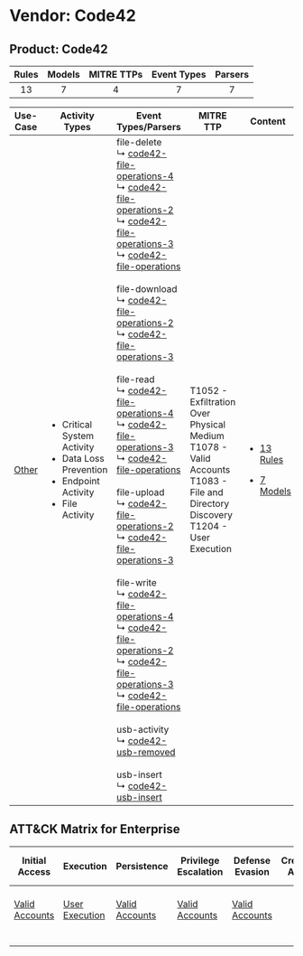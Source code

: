 Vendor: Code42
==============
Product: Code42
---------------
| Rules | Models | MITRE TTPs | Event Types | Parsers |
|:-----:|:------:|:----------:|:-----------:|:-------:|
|  13   |   7    |     4      |      7      |    7    |

|                Use-Case                | Activity Types                                                                                                          | Event Types/Parsers                                                                                                                                                                                                                                                                                                                                                                                                                                                                                                                                                                                                                                                                                                                                                                                                                                                                                                                                                                                                                                                                                                                                                                                                                                                                                                                                                                                                                                                                                                                                                                   | MITRE TTP                                                                                                                                 | Content                                                                                         |
|:--------------------------------------:| ----------------------------------------------------------------------------------------------------------------------- | ------------------------------------------------------------------------------------------------------------------------------------------------------------------------------------------------------------------------------------------------------------------------------------------------------------------------------------------------------------------------------------------------------------------------------------------------------------------------------------------------------------------------------------------------------------------------------------------------------------------------------------------------------------------------------------------------------------------------------------------------------------------------------------------------------------------------------------------------------------------------------------------------------------------------------------------------------------------------------------------------------------------------------------------------------------------------------------------------------------------------------------------------------------------------------------------------------------------------------------------------------------------------------------------------------------------------------------------------------------------------------------------------------------------------------------------------------------------------------------------------------------------------------------------------------------------------------------- | ----------------------------------------------------------------------------------------------------------------------------------------- | ----------------------------------------------------------------------------------------------- |
| [Other](../../../UseCases/uc_other.md) | <ul><li>Critical System Activity</li><li>Data Loss Prevention</li><li>Endpoint Activity</li><li>File Activity</li></ul> |  file-delete<br> ↳ [code42-file-operations-4](Parsers/parserContent_code42-file-operations-4.md)<br> ↳ [code42-file-operations-2](Parsers/parserContent_code42-file-operations-2.md)<br> ↳ [code42-file-operations-3](Parsers/parserContent_code42-file-operations-3.md)<br> ↳ [code42-file-operations](Parsers/parserContent_code42-file-operations.md)<br><br> file-download<br> ↳ [code42-file-operations-2](Parsers/parserContent_code42-file-operations-2.md)<br> ↳ [code42-file-operations-3](Parsers/parserContent_code42-file-operations-3.md)<br><br> file-read<br> ↳ [code42-file-operations-4](Parsers/parserContent_code42-file-operations-4.md)<br> ↳ [code42-file-operations-3](Parsers/parserContent_code42-file-operations-3.md)<br> ↳ [code42-file-operations](Parsers/parserContent_code42-file-operations.md)<br><br> file-upload<br> ↳ [code42-file-operations-2](Parsers/parserContent_code42-file-operations-2.md)<br> ↳ [code42-file-operations-3](Parsers/parserContent_code42-file-operations-3.md)<br><br> file-write<br> ↳ [code42-file-operations-4](Parsers/parserContent_code42-file-operations-4.md)<br> ↳ [code42-file-operations-2](Parsers/parserContent_code42-file-operations-2.md)<br> ↳ [code42-file-operations-3](Parsers/parserContent_code42-file-operations-3.md)<br> ↳ [code42-file-operations](Parsers/parserContent_code42-file-operations.md)<br><br> usb-activity<br> ↳ [code42-usb-removed](Parsers/parserContent_code42-usb-removed.md)<br><br> usb-insert<br> ↳ [code42-usb-insert](Parsers/parserContent_code42-usb-insert.md)<br> | T1052 - Exfiltration Over Physical Medium<br>T1078 - Valid Accounts<br>T1083 - File and Directory Discovery<br>T1204 - User Execution<br> | [<ul><li>13 Rules</li></ul><ul><li>7 Models</li></ul>](Rules_Models/r_m_code42_code42_Other.md) |

ATT&CK Matrix for Enterprise
----------------------------
| Initial Access                                                      | Execution                                                           | Persistence                                                         | Privilege Escalation                                                | Defense Evasion                                                     | Credential Access | Discovery                                                                         | Lateral Movement | Collection | Command and Control | Exfiltration                                                                           | Impact |
| ------------------------------------------------------------------- | ------------------------------------------------------------------- | ------------------------------------------------------------------- | ------------------------------------------------------------------- | ------------------------------------------------------------------- | ----------------- | --------------------------------------------------------------------------------- | ---------------- | ---------- | ------------------- | -------------------------------------------------------------------------------------- | ------ |
| [Valid Accounts](https://attack.mitre.org/techniques/T1078)<br><br> | [User Execution](https://attack.mitre.org/techniques/T1204)<br><br> | [Valid Accounts](https://attack.mitre.org/techniques/T1078)<br><br> | [Valid Accounts](https://attack.mitre.org/techniques/T1078)<br><br> | [Valid Accounts](https://attack.mitre.org/techniques/T1078)<br><br> |                   | [File and Directory Discovery](https://attack.mitre.org/techniques/T1083)<br><br> |                  |            |                     | [Exfiltration Over Physical Medium](https://attack.mitre.org/techniques/T1052)<br><br> |        |